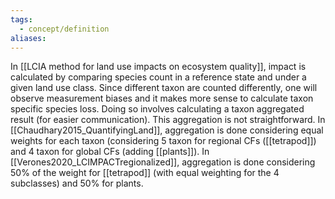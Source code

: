 ```yaml
---
tags:
  - concept/definition
aliases:
---
```

In [[LCIA method for land use impacts on ecosystem quality]], impact is calculated by comparing species count in a reference state and under a given land use class. Since different taxon are counted differently, one will observe measurement biases and it makes more sense to calculate taxon specific species loss. Doing so involves calculating a taxon aggregated result (for easier communication). This aggregation is not straightforward.
In [[Chaudhary2015_QuantifyingLand]], aggregation is done considering equal weights for each taxon (considering 5 taxon for regional CFs ([[tetrapod]]) and 4 taxon for global CFs (adding [[plants]]).
In [[Verones2020_LCIMPACTregionalized]], aggregation is done considering 50% of the weight for [[tetrapod]] (with equal weighting for the 4 subclasses) and 50% for plants.
